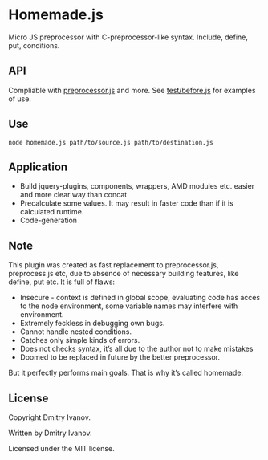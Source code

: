 # Homemade.js
Micro JS preprocessor with C-preprocessor-like syntax. Include, define, put, conditions.

## API
Compliable with [preprocessor.js](https://github.com/dcodeIO/Preprocessor.js) and more.
See [test/before.js](https://github.com/dfcreative/homemade/blob/master/test/before.js) for examples of use.

## Use
`node homemade.js path/to/source.js path/to/destination.js`

## Application
* Build jquery-plugins, components, wrappers, AMD modules etc. easier and more clear way than concat
* Precalculate some values. It may result in faster code than if it is calculated runtime.
* Code-generation

## Note
This plugin was created as fast replacement to preprocessor.js, preprocess.js etc, due to absence of necessary building features, like define, put etc. It is full of flaws:

* Insecure - context is defined in global scope, evaluating code has acces to the node environment, some variable names may interfere with environment.
* Extremely feckless in debugging own bugs.
* Cannot handle nested conditions.
* Catches only simple kinds of errors.
* Does not checks syntax, it’s all due to the author not to make mistakes
* Doomed to be replaced in future by the better preprocessor.

But it perfectly performs main goals. That is why it’s called homemade.

## License
Copyright Dmitry Ivanov.

Written by Dmitry Ivanov.

Licensed under the MIT license.